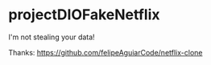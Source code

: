 # projectDIOFakeNetflix
I'm not stealing your data!

Thanks: https://github.com/felipeAguiarCode/netflix-clone
